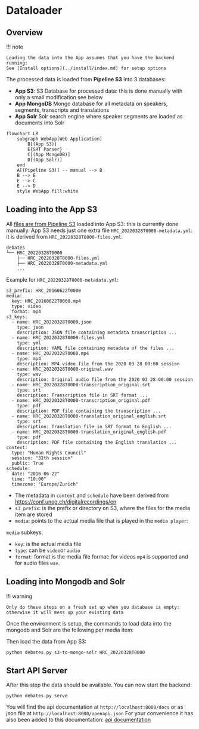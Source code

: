 # Dataloader

## Overview

!!! note

    Loading the data into the App assumes that you have the backend running:
    See [Install options](../install/index.md) for setup options

The processed data is loaded from **Pipeline S3** into 3 databases:

- **App S3**: S3 Database for processed data: this is done manually with only a small modification see below
- **App MongoDB** Mongo database for all metadata on speakers, segments, transcripts and translations
- **App Solr** Solr search engine where speaker segments are loaded as documents into Solr

``` mermaid
flowchart LR
    subgraph WebApp[Web Application]
        B[(App S3)]
        E{SRT Parser}
        C[(App MongoDB)]
        D[(App Solr)]
    end
    A[(Pipeline S3)] -- manual --> B
    B --> E
    E --> C
    E --> D
    style WebApp fill:white
```

## Loading into the App S3

All [files are from Pipeline S3](processing.md/#outputs-in-s3) loaded into App S3: this is currently done manually.
App S3 needs just one extra file `HRC_20220328T0000-metadata.yml`: it is derived from `HRC_20220328T0000-files.yml`.

```hl_lines="4"
debates
└── HRC_20220328T0000
    ├── HRC_20220328T0000-files.yml
    ├── HRC_20220328T0000-metadata.yml
    ...
```

Example for `HRC_20220328T0000-metadata.yml`:

```hl_lines="7-30"
s3_prefix: HRC_20160622T0000
media:
  key: HRC_20160622T0000.mp4
  type: video
  format: mp4
s3_keys:
  - name: HRC_20220328T0000.json
    type: json
    description: JSON file containing metadata transcription ...
  - name: HRC_20220328T0000-files.yml
    type: yml
    description: YAML file containing metadata of the files ...
  - name: HRC_20220328T0000.mp4
    type: mp4
    description: MP4 video file from the 2020 03 28 00:00 session
  - name: HRC_20220328T0000-original.wav
    type: wav
    description: Original audio file from the 2020 03 28 00:00 session
  - name: HRC_20220328T0000-transcription_original.srt
    type: srt
    description: Transcription file in SRT format ...
  - name: HRC_20220328T0000-transcription_original.pdf
    type: pdf
    description: PDF file containing the transcription ...
  - name: HRC_20220328T0000-translation_original_english.srt
    type: srt
    description: Translation file in SRT format to English ...
  - name: HRC_20220328T0000-translation_original_english.pdf
    type: pdf
    description: PDF file containing the English translation ...
context:
  type: "Human Rights Council"
  session: "32th session"
  public: True
schedule:
  date: "2016-06-22"
  time: "10:00"
  timezone: "Europe/Zurich"
```

- The metadata in `context` and  `schedule` have been derived from https://conf.unog.ch/digitalrecordings/en
- `s3_prefix`: is the prefix or directory on S3, where the files for the media item are stored
- `media`: points to the actual media file that is played in the `media player`:

`media` subkeys:

   - `key`: is the actual media file
   - `type`: can be `video`or `audio`
   - `format`: format is the media file format: for videos `mp4` is supported and for audio files `wav`.

## Loading into Mongodb and Solr

!!! warning

    Only do these steps on a fresh set up when you database is empty: otherwise it will mess up your existing data

Once the environment is setup, the commands to load data into the mongodb and Solr are the following per media item:

Then load the data from App S3:

```
python debates.py s3-to-mongo-solr HRC_20220328T0000
```

## Start API Server

After this step the data should be available. You can now start the backend:

```
python debates.py serve
```

You will find the api documentation at `http://localhost:8000/docs` or as json file at `http://localhost:8000/openapi.json`
For your convenience it has also been added to this documentation: [api documentation](api.md)

